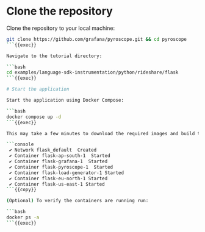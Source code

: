 # Clone the repository

Clone the repository to your local machine:

```bash
git clone https://github.com/grafana/pyroscope.git && cd pyroscope
```{{exec}}

Navigate to the tutorial directory:

```bash
cd examples/language-sdk-instrumentation/python/rideshare/flask
```{{exec}}

# Start the application

Start the application using Docker Compose:

```bash
docker compose up -d
```{{exec}}

This may take a few minutes to download the required images and build the demo application. Once ready, you will see the following output:

```console
 ✔ Network flask_default  Created
 ✔ Container flask-ap-south-1  Started
 ✔ Container flask-grafana-1  Started
 ✔ Container flask-pyroscope-1  Started     
 ✔ Container flask-load-generator-1 Started 
 ✔ Container flask-eu-north-1 Started       
 ✔ Container flask-us-east-1 Started  
```{{copy}}

(Optional) To verify the containers are running run:

```bash
docker ps -a
```{{exec}}
